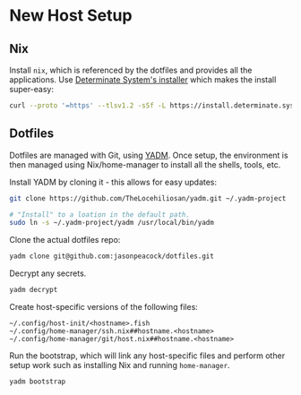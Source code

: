 # New Host Setup

## Nix

Install `nix`, which is referenced by the dotfiles and provides all the applications. Use [Determinate System's installer](https://github.com/DeterminateSystems/nix-installer) which makes the install super-easy:

```bash
curl --proto '=https' --tlsv1.2 -sSf -L https://install.determinate.systems/nix | sh -s -- install
```

## Dotfiles

Dotfiles are managed with Git, using [YADM](https://yadm.io). Once setup, the environment
is then managed using Nix/home-manager to install all the shells, tools, etc.

Install YADM by cloning it - this allows for easy updates:

```bash
git clone https://github.com/TheLocehiliosan/yadm.git ~/.yadm-project

# "Install" to a loation in the default path.
sudo ln -s ~/.yadm-project/yadm /usr/local/bin/yadm
```

Clone the actual dotfiles repo:

```bash
yadm clone git@github.com:jasonpeacock/dotfiles.git
```

Decrypt any secrets.

```bash
yadm decrypt
```

Create host-specific versions of the following files:

```text
~/.config/host-init/<hostname>.fish
~/.config/home-manager/ssh.nix##hostname.<hostname>
~/.config/home-manager/git/host.nix##hostname.<hostname>
```

Run the bootstrap, which will link any host-specific files and perform other
setup work such as installing Nix and running `home-manager`.

```bash
yadm bootstrap
```
